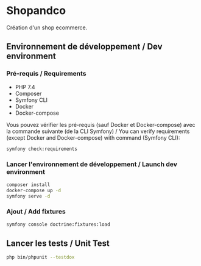 # Shopandco

Création d'un shop ecommerce.

## Environnement de développement / Dev environment

### Pré-requis / Requirements

- PHP 7.4
- Composer
- Symfony CLI
- Docker
- Docker-compose

Vous pouvez vérifier les pré-requis (sauf Docker et Docker-compose) avec la commande suivante (de la CLI Symfony) / You can verify requirements (except Docker and Docker-compose) with command (Symfony CLI):

```bash
symfony check:requirements
```

### Lancer l'environnement de développement / Launch dev environment

```bash
composer install
docker-compose up -d
symfony serve -d
```

### Ajout / Add fixtures

```bash
symfony console doctrine:fixtures:load
```

## Lancer les tests / Unit Test

```bash
php bin/phpunit --testdox
```

